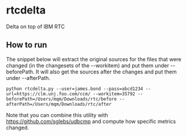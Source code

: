 # rtcdelta
Delta on top of IBM RTC

## How to run

The snippet below will extract the original sources for the files that were changed (in the changesets of the --workitem)
and put them under --beforePath. It will also get the sources after the changes and put them under --afterPath.

```
python rtcdelta.py --user=james.bond --pass=abcd1234 --url=https://clm.unj.foo.com/ccm/ --workitem=35792 --beforePath=/Users/mqm/Downloads/rtc/before --afterPath=/Users/mqm/Downloads/rtc/after
```

Note that you can combine this utility with https://github.com/sglebs/udbcmp and compute how specific metrics changed.

